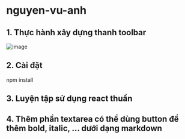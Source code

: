 ﻿# nguyen-vu-anh
## 1. Thực hành xây dựng thanh toolbar
![image](https://user-images.githubusercontent.com/79705477/153562151-6958491c-b758-4527-b460-01ec194fb308.png)
## 2. Cài đặt
npm install
## 3. Luyện tập sử dụng react thuần 
## 4. Thêm phần textarea có thể dùng button để thêm bold, italic, ... dưới dạng markdown
